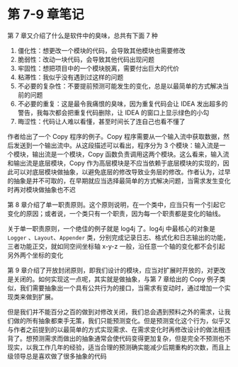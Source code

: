 # 第 7-9 章笔记

第 7 章又介绍了什么是软件中的臭味，总共有下面 7 种

1. 僵化性：想更改一个模块的代码，会导致其他模块也需要修改
2. 脆弱性：改动一块代码，会导致其他代码出现问题
3. 牢固性：想把项目中的一个模块脱离，需要付出巨大的代价
4. 粘滞性：我似乎没有遇到过这样的问题
5. 不必要的复杂性：不要提前预测可能发生的变化，总是以最简单的方式解决当前的问题
6. 不必要的重复：这是最令我痛恨的臭味，因为重复代码会让 IDEA 发出超多的警告，我每次都会把重复代码删除，让 IDEA 的窗口上显示绿色的小勾
7. 晦涩性：代码让人难以看懂，甚至时间长了连自己也看不懂了

作者给出了一个 Copy 程序的例子。Copy 程序需要从一个输入流中获取数据，然后发送到一个输出流中。从这段描述可以看出，程序分为 3 个模块：输入流是一个模块，输出流是一个模块，Copy 函数负责调用这两个模块。这么看来，输入流和输出流是底层模块，Copy 作为高层模块是不应当依赖于底层模块的实现的，因此可以对底层模块做抽象，以避免底层的修改导致业务层的修改。作者认为，过早的抽象是并不可取的，在早期就应当选择最简单的方式解决问题，当需求发生变化时再对模块做抽象也不迟

第 8 章介绍了单一职责原则。这个原则说明，在一个类中，应当只有一个引起它变化的原因；或者说，一个类只有一个职责，因为每一个职责都是变化的轴线。

关于单一职责原则，一个绝佳的例子就是 log4j 了。log4j 中最核心的对象是 `Logger` 、`Layout`、`Appender` 类，分别完成记录日志、格式化和日志输出的功能，三者功能正交，就如同空间坐标轴 x-y-z 一般，沿任意一个轴的变化都不会引起另外两个坐标的变化

第 9 章介绍了开放封闭原则，即我们设计的模块，应当对扩展时开放的，对更改是关闭的。如何实现这一点呢，其实就是做抽象，与第 7 章给出的 Copy 例子类似，我们需要抽象出一个具有公共行为的接口，当需求有变动时，通过增加一个实现类来做到扩展。

但是我们并不能百分之百的做到对修改关闭，我们总会遇到预料之外的需求，让我们做的所有抽象都束手无策，我们只能预测变化。但是预测变化这个行为，似乎又与作者之前提到的以最简单的方式实现需求、在需求变化时再修改设计的做法相违背了。想预测需求而做出的抽象通常会使代码变得更加复杂，但是完全不预测也不现实，以我工作几年的经验，适当合理的预测确实能减少后期重构的次数，而且上级领导总是喜欢做了很多抽象的代码